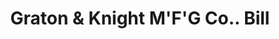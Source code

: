 ---
doi: 10.7916/D8FJ3TVV
date_other: '1880'
date_other_textual: 1880-1889
form: printed ephemera
genre:
- Invoices
name:
- Graton & Knight M'F'G Co.
object_in_context_url: https://biggert.cul.columbia.edu/items/view/ave_biggert_00529
subject_hierarchical_geographic:
- Worcester, Massachusetts, United States
subject_name:
- Graton & Knight M'F'G Co.
title: Graton & Knight M'F'G Co.. Bill
sort_title: Graton & Knight M'F'G Co.. Bill
call_number: ave_biggert_00529
coordinates:
- 42.266666666666666,-71.8
pid: ave_biggert_00529
identifiers: ave_biggert_00529
thumbnail: https://derivativo-1.library.columbia.edu/iiif/2/ldpd:343793/full/!256,256/0/native.jpg
permalink: /biggert/ave_biggert_00529/
layout: iiif-image-page
---